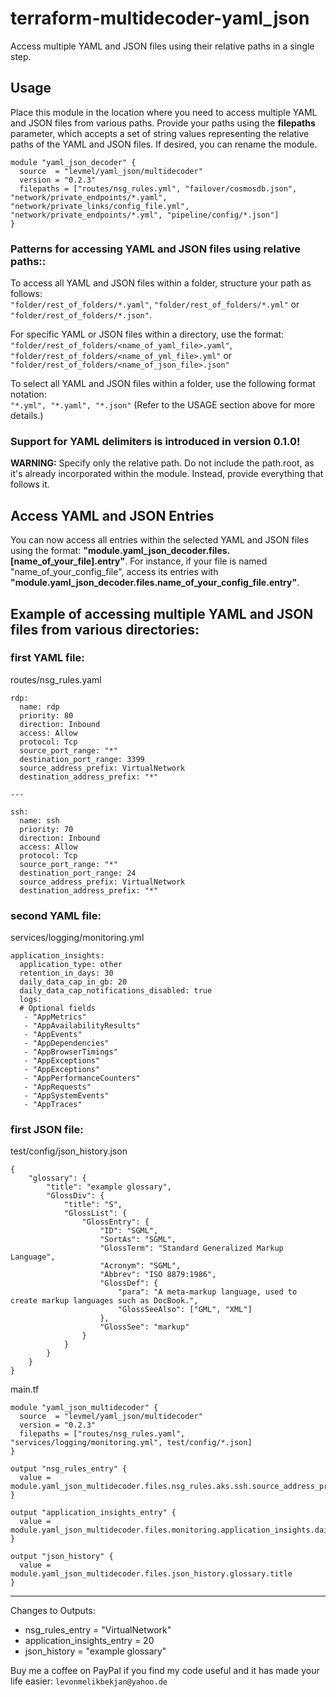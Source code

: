 # terraform-multidecoder-yaml_json
Access multiple YAML and JSON files using their relative paths in a single step.

## Usage
Place this module in the location where you need to access multiple YAML and JSON files from various paths. Provide your paths using the **filepaths** parameter, which accepts a set of string values representing the relative paths of the YAML and JSON files. If desired, you can rename the module.
```
module "yaml_json_decoder" {
  source  = "levmel/yaml_json/multidecoder"
  version = "0.2.3"
  filepaths = ["routes/nsg_rules.yml", "failover/cosmosdb.json", "network/private_endpoints/*.yaml", "network/private_links/config_file.yml", "network/private_endpoints/*.yml", "pipeline/config/*.json"]
}
```

### Patterns for accessing YAML and JSON files using relative paths::

To access all YAML and JSON files within a folder, structure your path as follows:  
```"folder/rest_of_folders/*.yaml"```, ```"folder/rest_of_folders/*.yml"``` 
or ```"folder/rest_of_folders/*.json"```.

For specific YAML or JSON files within a directory, use the format: 
```"folder/rest_of_folders/<name_of_yaml_file>.yaml"```, ```"folder/rest_of_folders/<name_of_yml_file>.yml"``` or ```"folder/rest_of_folders/<name_of_json_file>.json"```

To select all YAML and JSON files within a folder, use the following format notation:  
```"*.yml", "*.yaml", "*.json"``` (Refer to the USAGE section above for more details.)

### Support for YAML delimiters is introduced in version 0.1.0!

**WARNING:** Specify only the relative path. Do not include the path.root, as it's already incorporated within the module. Instead, provide everything that follows it.

## Access YAML and JSON Entries
You can now access all entries within the selected YAML and JSON files using the format: **"module.yaml_json_decoder.files.[name_of_your_file].entry"**. For instance, if your file is named "name_of_your_config_file", access its entries with **"module.yaml_json_decoder.files.name_of_your_config_file.entry"**.


## Example of accessing multiple YAML and JSON files from various directories:
### first YAML file:
routes/nsg_rules.yaml
```
rdp:
  name: rdp
  priority: 80
  direction: Inbound
  access: Allow
  protocol: Tcp
  source_port_range: "*"
  destination_port_range: 3399
  source_address_prefix: VirtualNetwork
  destination_address_prefix: "*"
  
---
  
ssh:
  name: ssh
  priority: 70
  direction: Inbound
  access: Allow
  protocol: Tcp
  source_port_range: "*"
  destination_port_range: 24
  source_address_prefix: VirtualNetwork
  destination_address_prefix: "*"
```
### second YAML file:
services/logging/monitoring.yml
```
application_insights:
  application_type: other
  retention_in_days: 30
  daily_data_cap_in_gb: 20
  daily_data_cap_notifications_disabled: true
  logs:
  # Optional fields
   - "AppMetrics"
   - "AppAvailabilityResults"
   - "AppEvents"
   - "AppDependencies"
   - "AppBrowserTimings"
   - "AppExceptions"
   - "AppExceptions"
   - "AppPerformanceCounters"
   - "AppRequests"
   - "AppSystemEvents"
   - "AppTraces"
```
### first JSON file:
test/config/json_history.json
```
{
    "glossary": {
        "title": "example glossary",
		"GlossDiv": {
            "title": "S",
			"GlossList": {
                "GlossEntry": {
                    "ID": "SGML",
					"SortAs": "SGML",
					"GlossTerm": "Standard Generalized Markup Language",
					"Acronym": "SGML",
					"Abbrev": "ISO 8879:1986",
					"GlossDef": {
                        "para": "A meta-markup language, used to create markup languages such as DocBook.",
						"GlossSeeAlso": ["GML", "XML"]
                    },
					"GlossSee": "markup"
                }
            }
        }
    }
}

```

main.tf
```
module "yaml_json_multidecoder" {
  source  = "levmel/yaml_json/multidecoder"
  version = "0.2.3"
  filepaths = ["routes/nsg_rules.yaml", "services/logging/monitoring.yml", test/config/*.json]
}

output "nsg_rules_entry" {
  value = module.yaml_json_multidecoder.files.nsg_rules.aks.ssh.source_address_prefix
}

output "application_insights_entry" {
  value = module.yaml_json_multidecoder.files.monitoring.application_insights.daily_data_cap_in_gb
}

output "json_history" {
  value = module.yaml_json_multidecoder.files.json_history.glossary.title
}
```

---
Changes to Outputs:
  + nsg_rules_entry            = "VirtualNetwork"
  + application_insights_entry = 20
  + json_history               = "example glossary"



Buy me a coffee on PayPal if you find my code useful and it has made your life easier:
```levonmelikbekjan@yahoo.de```